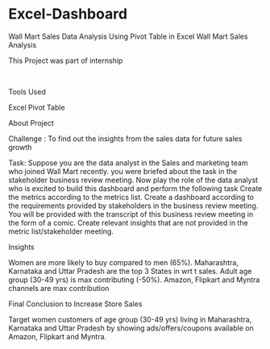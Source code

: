 # Excel-Dashboard
Wall Mart Sales Data Analysis Using Pivot Table in Excel Wall Mart Sales Analysis

This Project was part of internship

﻿

Tools Used

Excel Pivot Table

About Project

Challenge : To find out the insights from the sales data for future sales growth

Task: Suppose you are the data analyst in the Sales and marketing team who joined Wall Mart recently. you were briefed about the task in the stakeholder business review meeting. Now play the role of the data analyst who is excited to build this dashboard and perform the following task Create the metrics according to the metrics list. Create a dashboard according to the requirements provided by stakeholders in the business review meeting. You will be provided with the transcript of this business review meeting in the form of a comic. Create relevant insights that are not provided in the metric list/stakeholder meeting.

Insights

Women are more likely to buy compared to men (65%). Maharashtra, Karnataka and Uttar Pradesh are the top 3 States in wrt t sales. Adult age group (30-49 yrs) is max contributing (-50%). Amazon, Flipkart and Myntra channels are max contribution

Final Conclusion to Increase Store Sales

Target women customers of age group (30-49 yrs) living in Maharashtra, Karnataka and Uttar Pradesh by showing ads/offers/coupons available on Amazon, Flipkart and Myntra.
